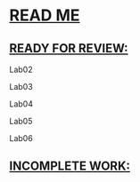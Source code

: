 <u> <h1> READ ME </h1> </u>

<u> <h2> READY FOR REVIEW: </h2> </u>

Lab02

Lab03 

Lab04

Lab05

Lab06

<u> <h2> INCOMPLETE WORK: </h2> </u>